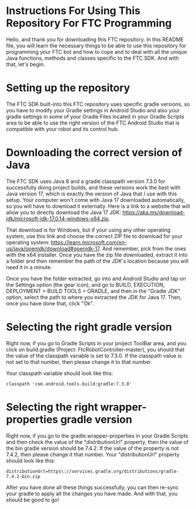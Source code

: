 
# Instructions For Using This Repository For FTC Programming

Hello, and thank you for downloading this FTC repository. In this README file, you will learn the necessary things to be able to use 
this repository for programming your FTC bot and how to cope and to deal with all the unique Java functions, methods and classes specific to the
FTC SDK. And with that, let's begin.

# Setting up the repository

The FTC SDK built-into this FTC repository uses specific gradle versions, so you have to modify your Gradle settings in Android Studio and also
your gradle settings in some of your Gradle Files located in your Gradle Scripts area to be able to use the right version of the FTC Android Studio that
is compatible with your robot and its control hub.

# Downloading the correct version of Java

The FTC SDK uses Java 8 and a gradle classpath version 7.3.0 for successfully doing project builds, and these versions work the best with Java version 17,
which is exactly the version of Java that I use with this setup. Your computer won't come with Java 17 downloaded automatically, so you will have to 
download it externally. Here is a link to a website that will allow you to directly download the Java 17 JDK: https://aka.ms/download-jdk/microsoft-jdk-17.0.14-windows-x64.zip.

That download is for Windows, but if your using any other operating system, use this link and choose the correct ZIP file to download for your operating
system: https://learn.microsoft.com/en-us/java/openjdk/download#openjdk-17. And remember, pick from the ones with the x64 installer. Once you have the zip file downloaded, extract it into a folder and then remember the path
of the JDK's location because you will need it in a minute.

Once you have the folder extracted, go into and Android Studio and tap on the Settings option (the gear icon), and go to 
BUILD, EXECUTION, DEPLOYMENT > BUILD TOOLS > GRADLE, and then in the "Gradle JDK" option, select the path to where you extracted the JDK for Java 17.
Then, once you have done that, click "Ok".

# Selecting the right gradle version

Right now, if you go to Gradle Scripts in your project ToolBar area, and you click on build.gradle (Project: FtcRobotController-master), you should that the 
value of the classpath variable is set to 7.3.0. If the classpath value is not set to that number, then please change it to that number.

Your classpath variable should look like this:

`classpath 'com.android.tools.build:gradle:7.3.0'`

# Selecting the right wrapper-properties gradle version

Right now, if you go to the gradle.wrapper-properties in your Gradle Scripts and then check the value of the "distributionUrl" property, then the value of the bin
gradle version should be 7.4.2. If the value of the property is not 7.4.2, then please change it that number. Your "distributionUrl" property should
look like this:

`distributionUrl=https\://services.gradle.org/distributions/gradle-7.4.2-bin.zip`

After you have done all these things successfully, you can then re-sync your gradle to apply all the changes you have made. And with that, you should be good
to go!




